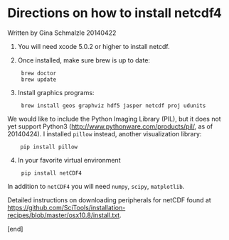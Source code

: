 Directions on how to install netcdf4
======================================
Written by Gina Schmalzle 20140422

1. You will need xcode 5.0.2 or higher to install netcdf.
2. Once installed, make sure brew is up to date:

        brew doctor
        brew update

3. Install graphics programs:

        brew install geos graphviz hdf5 jasper netcdf proj udunits

  We would like to include the Python Imaging Library (PIL), but it does not yet support Python3 (http://www.pythonware.com/products/pil/, as of 20140424). I installed `pillow` instead, another visualization library:
  
        pip install pillow

4. In your favorite virtual environment

        pip install netCDF4

  In addition to `netCDF4` you will need `numpy`, `scipy`, `matplotlib`.

Detailed instructions on downloading peripherals for netCDF found at https://github.com/SciTools/installation-recipes/blob/master/osx10.8/install.txt.

[end]
